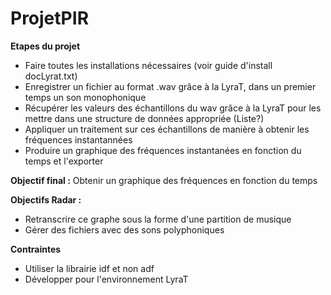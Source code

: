 # ProjetPIR


**Etapes du projet**
- Faire toutes les installations nécessaires (voir guide d'install docLyrat.txt)
- Enregistrer un fichier au format .wav grâce à la LyraT, dans un premier temps un son monophonique
- Récupérer les valeurs des échantillons du wav grâce à la LyraT pour les mettre dans une structure de données appropriée (Liste?)
- Appliquer un traitement sur ces échantillons de manière à obtenir les fréquences instantannées
- Produire un graphique des fréquences instantanées en fonction du temps et l'exporter

**Objectif final :**
Obtenir un graphique des fréquences en fonction du temps

**Objectifs Radar :**
- Retranscrire ce graphe sous la forme d'une partition de musique
- Gérer des fichiers avec des sons polyphoniques

**Contraintes**
- Utiliser la librairie idf et non adf
- Développer pour l'environnement LyraT
